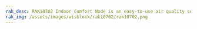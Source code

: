 ```yaml
---
rak_desc: RAK10702 Indoor Comfort Node is an easy-to-use air quality sensor kit. It includes all parts to measure CO2, particulate matter, volatile organic components, temperature, humidity, and light exposure. For the sensor data transmission, it supports LoRa P2P, LoRaWAN, and BLE communication.
rak_img: /assets/images/wisblock/rak10702/rak10702.png
---
```


<rk-redirect to="/Product-Categories/WisBlock/RAK10702/Overview/" />
